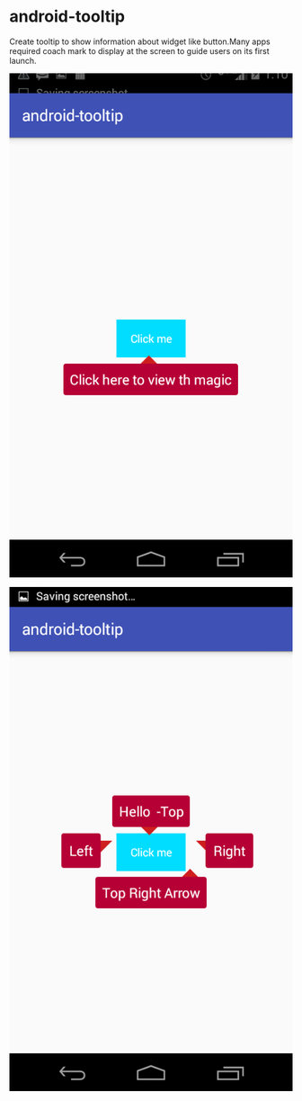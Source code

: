 # android-tooltip
Create tooltip to show information about widget like button.Many apps required coach mark to display at the screen to guide users on its first launch.

![Alt text](/screenshots/Screenshot_2009-01-02-13-10-19.png?raw=true "Optional Title")

![Alt text](/screenshots/Screenshot_2009-01-02-13-10-22.png?raw=true "Optional Title")


